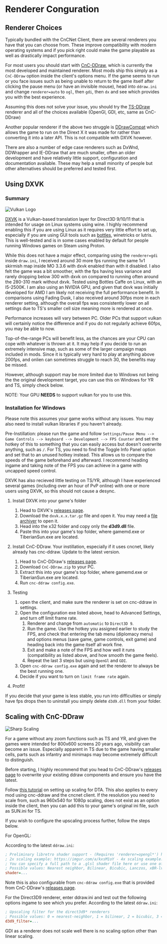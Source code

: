 # Renderer Conguration
## Renderer Choices

Typically bundled with the CnCNet Client, there are several renderers you have that you can choose from. These improve compatibility with modern operating systems and if you pick right could make the game playable as well as drastically impact performance.

For most users you should start with [CnC-DDraw](https://github.com/FunkyFr3sh/cnc-ddraw), which is currently the most developed and maintained renderer. Most mods ship this simply as a `CnC-DDraw` option inside the client's options menu. If the game seems to run or you face issues such as being unable to return to the game itself after clicking the pause menu (or have an invisible mouse), head into `ddraw.ini` and change `renderer=auto` to `ogl`, then `gdi`, then `dx` and see which provides you with the best experience.

Assuming this does not solve your issue, you should try the [TS-DDraw](https://github.com/CnCNet/ts-ddraw/releases) renderer and all of the choices available (OpenGl, GDI, etc, same as CnC-DDraw)

Another popular renderer if the above two struggle is [DDrawCompat](https://github.com/narzoul/DDrawCompat) which allows the game to run on the Dirext X it was made for rather than converting it into a later API. This is not compatible with DXVK however.

There are also a number of edge case renderers such as DxWnd, DDWrapper and IE-DDraw that are much smaller, often an older development and have relatively little support, configuration and documentation available. These may help a small minority of people but other alternatives should be preferred and tested first.


## Using DXVK
### Summary
![Vulkan Logo](https://d29g4g2dyqv443.cloudfront.net/sites/default/files/Vulkan_Logo.png)

[DXVK](https://github.com/doitsujin/dxvk) is a Vulkan-based translation layer for Direct3D 9/10/11 that is intended for usage on Linux systems using wine. I highly recommend enabling this if you are using Linux as it requires very little effort to set up, especially if you are using GUI tools such as [bottles](bottles.md), winetricks or lutris. This is well-tested and is in some cases enabled by default for people running Windows games on Steam using Proton.

While this does not have a major effect, comparing using the `renderer=gdi` inside `draw.ini`, I received around 30 more fps running the same 1v1 skirmish map inside MO 3.3.6 with dxvk enabled than with it disabled. I also felt the game was a bit smoother, with the fps having less variance and rarely dropping below 300 with dxvk on compared to running often around the 280-310 mark without dxvk. Tested using Bottles Caffe on Linux, with an I5-2500K. I am also using an NVIDIA GPU, and given that dxvk was initially developed for AMD I am likely not receiving the full performance benefit. In comparisons using Fading Dusk, I also received around 30fps more in each renderer setting, although the overall fps was consistently lower on all settings due to TS's smaller cell size meaning more is rendered at once.

Performance increases will vary between PC. Older PCs that support vulkan will certainly notice the difference and if you do not regularly achieve 60fps, you may be able to now.

Top-of-the-range PCs will benefit less, as the chances are your CPU can cope with whatever is thrown at it. It may help if you decide to run an extremely intensive map, such as some of the larger campaign maps included in mods. Since it is typically very hard to play at anything above 200fps, and onlien can sometimes struggle to reach 30, the benefits may be missed.

However, although support may be more limited due to Windows not being the the original development target, you can use this on Windows for YR and TS, simply check below.

NOTE: Your GPU **NEEDS** to support vulkan for you to use this.

### Installation for Windows
Please note this assumes your game works without any issues. You may also need to install vulkan libraries if you haven't already.

Pre-Instillation: please run the game and follow `Settings/Pause Menu --> Game Controls --> keyboard --> Development --> FPS Counter` and set the hotkey of this to something that you can easily access but doesn't overwrite anything, such as `/`. For TS, you need to find the Toggle Info Panel option and set that to an unused hotkey instead. This allows us to compare the speeds of the game beforehand and afterward. I recommend heading ingame and taking note of the FPS you can achieve in a game with uncapped speed control.

DXVK has also recieved little testing on TS/YR, although I have experienced several games (including over an hour of PvP online) with one or more users using DXVK, so this should not cause a desync.

1. Install DXVK into your game's folder
    1. Head to DXVK's [releases page](https://github.com/doitsujin/dxvk/releases).
    2. Download the `dxvk.x.x.tar.gz` file and open it. You may need a [file archiver](https://www.7-zip.org/) to open it.
    3. Head into the x32 folder and copy only the **d3d9.dll** file.
    4. Paste this into your game's top folder, where gamemd.exe or TiberianSun.exe are located.
2. Install CnC-DDraw.
    Your instillation, especially if it uses cncnet, likely already has cnc-ddraw. Update to the latest version.

    1. Head to CnC-DDraw's [releases page](https://github.com/FunkyFr3sh/cnc-ddraw/releases).
    2. Download `CnC-DDraw.zip` to your PC.
    3. Extract this into your game's top folder, where gamemd.exe or TiberianSun.exe are located.
    4. Run `cnc-ddraw config.exe`.

3. Testing
    1. open the client, and make sure the renderer is set on cnc-ddraw in settings.
    2. Open the configuration exe listed above, head to Advanced Settings, and turn off limit frame rate.
        1. Renderer and change from `automatic` to `Direct3D 9`.
        2. Run the game. Use the hotkey you assigned earlier to study the FPS, and check that entering the tab menu (diplomacy menu) and options menus (save game, game controls, exit game) and heading back into the game itself all work fine.
        3. Exit and make a note of the FPS and how well it runs (compatibility as listed above, and how smooth the game feels).
        4. Repeat the last 3 steps but using `OpenGl` and `GDI`.
    3. Open `cnc-ddraw config.exe` again and set the renderer to always be the best running one.
    4. Decide if you want to turn on `limit frame rate` again.
4. Profit!


If you decide that your game is less stable, you run into difficulties or simply have fps drops then to uninstall you simply delete `d3d9.dll` from your folder.



## Scaling with CnC-DDraw

![Sharp Scaling](https://cdn.cloudflare.steamstatic.com/steam/apps/1213210/extras/Graphics_Switching_610.png?t=1659021785)

For a game without any zoom functions such as TS and YR, and given the games were intended for 800x600 screens 20 years ago, visibility can become an issue. Especially apparent in TS due to the game having smaller cells, parts such as infantry and minimaps may become extremely difficult to distinguish.

Before starting, I highly recommend that you head to CnC-DDraw's [releases page](https://github.com/FunkyFr3sh/cnc-ddraw/releases) to overwrite your existing ddraw components and ensure you have the latest.

Follow [this tutorial](https://www.moddb.com/members/rampastring/blogs/tutorial-sharp-scaling-dta-and-other-client-based-games-with-cnc-ddraw) on setting up scaling for DTA. This also applies to every mod using cnc-ddraw and the cncnet client. If the resolution you need to scale from, such as 960x540 for 1080p scaling, does not exist as an option inside the client, then you can add this to your game's original ini file, such as SUN.ini for TS.


If you wish to configure the upscaling process further, follow the steps below.

For OpenGL:

According to the latest `ddraw.ini`:
```ini
; Preliminary libretro shader support - (Requires 'renderer=opengl*') https://github.com/libretro/glsl-shaders
; 2x scaling example: https://imgur.com/a/kxsM1oY - 4x scaling example: https://imgur.com/a/wjrhpFV
; You can specify a full path to a .glsl shader file here or use one of the values listed below
; Possible values: Nearest neighbor, Bilinear, Bicubic, Lanczos, xBR-lv2
shader=...
```
Note this is also configurable from `cnc-ddraw config.exe` that is provided from CnC-DDraw's [releases page](https://github.com/FunkyFr3sh/cnc-ddraw/releases).

For the Direct3D9 renderer, enter ddraw.ini and test out the following options ingame to see which you prefer.
According to the latest `ddraw.ini`:
```ini
; Upscaling filter for the direct3d9* renderers
; Possible values: 0 = nearest-neighbor, 1 = bilinear, 2 = bicubic, 3 = lanczos (bicubic/lanczos only support 16/32bit color depth games)
d3d9_filter=...
```

GDI as a renderer does not scale well there is no scaling option other than linear scaling.
